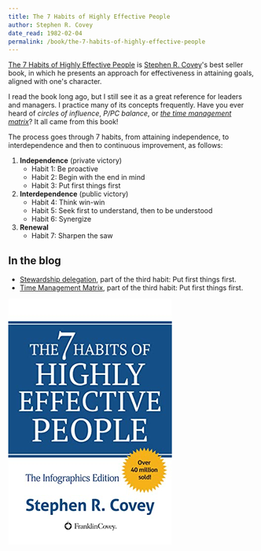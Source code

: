 ```yaml
---
title: The 7 Habits of Highly Effective People
author: Stephen R. Covey
date_read: 1982-02-04
permalink: /book/the-7-habits-of-highly-effective-people
---
```


[The 7 Habits of Highly Effective People](https://www.goodreads.com/book/show/36072.The_7_Habits_of_Highly_Effective_People) is [Stephen R. Covey](https://en.wikipedia.org/wiki/Stephen_Covey)'s best seller book, in which he presents an approach for effectiveness in attaining goals, aligned with one's character.

I read the book long ago, but I still see it as a great reference for leaders and managers. I practice many of its concepts frequently. Have you ever heard of *circles of influence*, *P/PC balance*, or *[the time management matrix](/eisenhower-matrix)*? It all came from this book!

The process goes through 7 habits, from attaining independence, to interdependence and then to continuous improvement, as follows:

1. **Independence** (private victory)
   - Habit 1: Be proactive
   - Habit 2: Begin with the end in mind
   - Habit 3: Put first things first
2. **Interdependence** (public victory)
   - Habit 4: Think win-win
   - Habit 5: Seek first to understand, then to be understood
   - Habit 6: Synergize
3. **Renewal**
   - Habit 7: Sharpen the saw

## In the blog

- [Stewardship delegation](/stewardship-delegation), part of the third habit: Put first things first.
- [Time Management Matrix](/eisenhower-matrix), part of the third habit: Put first things first.

![The 7 Habits of Highly Effective People book cover](/images/book-cover/the-7-habits-of-highly-effective-people-stephen-covey.jpg)